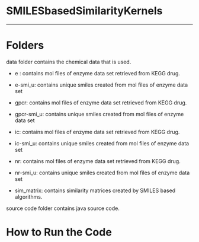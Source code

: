 # SMILESbasedSimilarityKernels
****************************************************************

# Folders 

data folder contains the chemical data that is used.

- e : contains mol files of enzyme data set retrieved from KEGG drug.
	
- e-smi_u: contains unique smiles created from mol files of enzyme data set
	
- gpcr: contains mol files of enzyme data set retrieved from KEGG drug.
	
- gpcr-smi_u: contains unique smiles created from mol files of enzyme data set
	
- ic: contains mol files of enzyme data set retrieved from KEGG drug.
	
- ic-smi_u: contains unique smiles created from mol files of enzyme data set
	
- nr: contains mol files of enzyme data set retrieved from KEGG drug.
	
- nr-smi_u: contains unique smiles created from mol files of enzyme data set
	
- sim_matrix: contains similarity matrices created by SMILES based algorithms.
	
source code folder contains java source code.

# How to Run the Code



